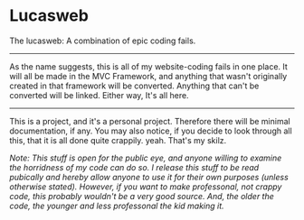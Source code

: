 # Lucasweb
The lucasweb:  A combination of epic coding fails.

***

As the name suggests, this is all of my website-coding fails in one place.  It will all be made in the MVC Framework, and anything that wasn't originally created in that framework will be converted.  Anything that can't be converted will be linked.  Either way, It's all here.

***

This is a project, and it's a personal project.  Therefore there will be minimal documentation, if any.  You may also notice, if you decide to look through all this, that it is all done quite crappily.  yeah.  That's my skilz.

_Note:  This stuff is open for the public eye, and anyone willing to examine the horridness of my code can do so.  I release this stuff to be read pubically and hereby allow anyone to use it for their own purposes (unless otherwise stated).  However, if you want to make professonal, not crappy code, this probably wouldn't be a very good source.  And, the older the code, the younger and less professonal the kid making it._

